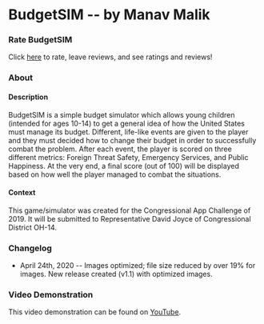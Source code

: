 <link rel="icon" href="favicon.ico" type="image/x-icon"/>  

# BudgetSIM -- by Manav Malik

### Rate BudgetSIM
Click [here](rate.html) to rate, leave reviews, and see ratings and reviews!

### About
#### Description
BudgetSIM is a simple budget simulator which allows young children (intended for ages 10-14) to get a general idea of how the United States must manage its budget. Different, life-like events are given to the player and they must decided how to change their budget in order to successfully combat the problem. After each event, the player is scored on three different metrics: Foreign Threat Safety, Emergency Services, and Public Happiness. At the very end, a final score (out of 100) will be displayed based on how well the player managed to combat the situations.

#### Context
This game/simulator was created for the Congressional App Challenge of 2019. It will be submitted to Representative David Joyce of Congressional District OH-14. 

### Changelog
- April 24th, 2020 -- Images optimized; file size reduced by over 19% for images. New release created (v1.1) with optimized images.

### Video Demonstration
This video demonstration can be found on [YouTube](https://www.youtube.com/watch?v=BOCazc6rp10).
